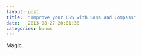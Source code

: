 ```yaml
---
layout: post
title:  "Improve your CSS with Sass and Compass"
date:   2013-08-27 20:01:38
categories: bonus
---
```


Magic.